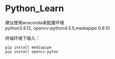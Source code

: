 # Python_Learn


建议使用anaconda来配置环境<br>python3.9.12, opencv-python4.5.5,mediapipe 0.8.10


终端环境下输入：

`pip install mediapipe`<br>`pip install opencv-pyton`


